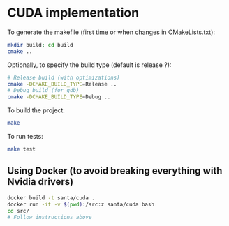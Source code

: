 # CUDA implementation

To generate the makefile (first time or when changes in CMakeLists.txt):
```bash
mkdir build; cd build
cmake ..
```

Optionally, to specify the build type (default is release ?):
```bash
# Release build (with optimizations)
cmake -DCMAKE_BUILD_TYPE=Release ..
# Debug build (for gdb)
cmake -DCMAKE_BUILD_TYPE=Debug ..
```

To build the project:
```bash
make
```

To run tests:
```bash
make test
```

## Using Docker (to avoid breaking everything with Nvidia drivers)

```bash
docker build -t santa/cuda .
docker run -it -v $(pwd):/src:z santa/cuda bash
cd src/
# Follow instructions above
```
